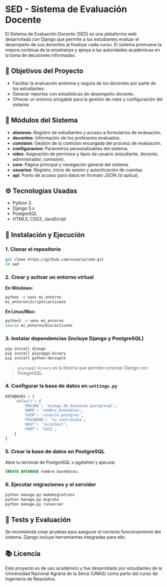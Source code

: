 # SED - Sistema de Evaluación Docente

El Sistema de Evaluación Docente (SED) es una plataforma web desarrollada con Django que permite a los estudiantes evaluar el desempeño de sus docentes al finalizar cada curso. El sistema promueve la mejora continua de la enseñanza y apoya a las autoridades académicas en la toma de decisiones informadas.

## 🎯 Objetivos del Proyecto

- Facilitar la evaluación anónima y segura de los docentes por parte de los estudiantes.
- Generar reportes con estadísticas de desempeño docente.
- Ofrecer un entorno amigable para la gestión de roles y configuración del sistema.

## 🧩 Módulos del Sistema

- **alumnos**: Registro de estudiantes y acceso a formularios de evaluación.
- **docentes**: Información de los profesores evaluados.
- **comision**: Gestión de la comisión encargada del proceso de evaluación.
- **configuracion**: Parámetros personalizables del sistema.
- **roles**: Asignación de permisos y tipos de usuario (estudiante, docente, administrador, comisión).
- **core**: Página principal y navegación general del sistema.
- **usuarios**: Registro, inicio de sesión y autenticación de cuentas.
- **api**: Punto de acceso para datos en formato JSON (si aplica).

## ⚙️ Tecnologías Usadas

- Python 3
- Django 5.x
- PostgreSQL
- HTML5, CSS3, JavaScript

## 🚀 Instalación y Ejecución

### 1. Clonar el repositorio

```bash
git clone https://github.com/usuario/sed.git
cd sed
```

### 2. Crear y activar un entorno virtual

**En Windows:**
```bash
python -m venv mi_entorno
mi_entorno\Scripts\activate
```

**En Linux/Mac:**
```bash
python3 -m venv mi_entorno
source mi_entorno/bin/activate
```

### 3. Instalar dependencias (incluye Django y PostgreSQL)

```bash
pip install django
pip install psycopg2-binary
pip install python-decouple
```

> `psycopg2-binary` es la librería que permite conectar Django con PostgreSQL.

### 4. Configurar la base de datos en `settings.py`

```python
DATABASES = {
    'default': {
        'ENGINE': 'django.db.backends.postgresql',
        'NAME': 'nombre_basedatos',
        'USER': 'usuario_postgres',
        'PASSWORD': 'tu_contraseña',
        'HOST': 'localhost',
        'PORT': '5432',
    }
}
```

### 5. Crear la base de datos en PostgreSQL

Abre tu terminal de PostgreSQL o pgAdmin y ejecuta:

```sql
CREATE DATABASE nombre_basedatos;
```

### 6. Ejecutar migraciones y el servidor

```bash
python manage.py makemigrations
python manage.py migrate
python manage.py runserver
```

## 🧪 Tests y Evaluación

Se recomienda crear pruebas para asegurar el correcto funcionamiento del sistema. Django incluye herramientas integradas para ello.

## 📚 Licencia

Este proyecto es de uso académico y fue desarrollado por estudiantes de la Universidad Nacional Agraria de la Selva (UNAS) como parte del curso de Ingeniería de Requisitos.
